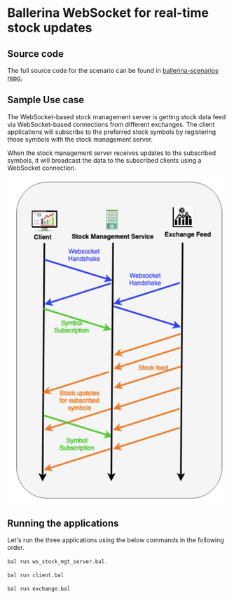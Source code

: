# Ballerina WebSocket for real-time stock updates

## Source code

The full source code for the scenario can be found in [ballerina-scenarios repo.](https://github.com/anupama-pathirage/ballerina-scenarios/tree/main/ballerina-graphql-with-multiple-datasources)

## Sample Use case

The WebSocket-based stock management server is getting stock data feed via WebSocket-based connections from different exchanges. The client applications will subscribe to the preferred stock symbols by registering those symbols with the stock management server. 

When the stock management server receives updates to the subscribed symbols, it will broadcast the data to the subscribed clients using a WebSocket connection.

![WebSocket with Balleirna](../img/websocket_exchange_interactions.png)

## Running the applications

Let's run the three applications using the below commands in the following order.

`bal run ws_stock_mgt_server.bal. `

`bal run client.bal`

`bal run exchange.bal`